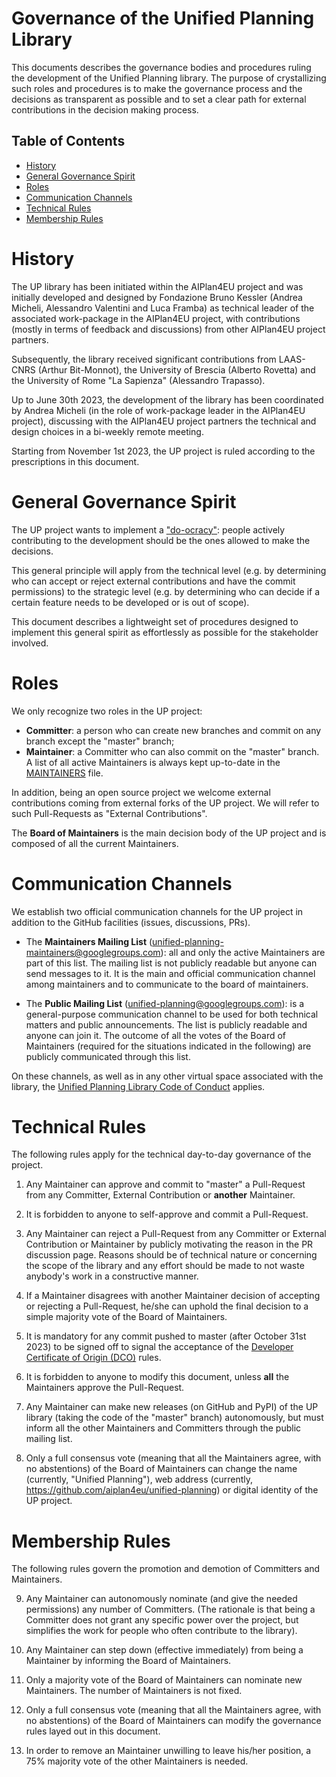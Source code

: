 <!-- omit in toc -->
# Governance of the Unified Planning Library

This documents describes the governance bodies and procedures ruling the development of the Unified Planning library. The purpose of crystallizing such roles and procedures is to make the governance process and the decisions as transparent as possible and to set a clear path for external contributions in the decision making process.


<!-- omit in toc -->
## Table of Contents

- [History](#history)
- [General Governance Spirit](#general-governance-spirit)
- [Roles](#roles)
- [Communication Channels](#communication-channels)
- [Technical Rules](#technical-rules)
- [Membership Rules](#membership-rules)


# History

The UP library has been initiated within the AIPlan4EU project and was initially developed and designed by Fondazione Bruno Kessler (Andrea Micheli, Alessandro Valentini and Luca Framba) as technical leader of the associated work-package in the AIPlan4EU project, with contributions (mostly in terms of feedback and discussions) from other AIPlan4EU project partners.

Subsequently, the library received significant contributions from LAAS-CNRS (Arthur Bit-Monnot), the University of Brescia (Alberto Rovetta) and the University of Rome "La Sapienza" (Alessandro Trapasso).

Up to June 30th 2023, the development of the library has been coordinated by Andrea Micheli (in the role of work-package leader in the AIPlan4EU project), discussing with the AIPlan4EU project partners the technical and design choices in a bi-weekly remote meeting.

Starting from November 1st 2023, the UP project is ruled according to the prescriptions in this document.


# General Governance Spirit

The UP project wants to implement a ["do-ocracy"](https://www.redhat.com/en/blog/understanding-open-source-governance-models): people actively contributing to the development should be the ones allowed to make the decisions.

This general principle will apply from the technical level (e.g. by determining who can accept or reject external contributions and have the commit permissions) to the strategic level (e.g. by determining who can decide if a certain feature needs to be developed or is out of scope).

This document describes a lightweight set of procedures designed to implement this general spirit as effortlessly as possible for the stakeholder involved.


# Roles

We only recognize two roles in the UP project:

- **Committer**: a person who can create new branches and commit on any branch except the "master" branch;
- **Maintainer**: a Committer who can also commit on the "master" branch. A list of all active Maintainers is always kept up-to-date in the [MAINTAINERS](/MAINTAINERS) file.

In addition, being an open source project we welcome external contributions coming from external forks of the UP project. We will refer to such Pull-Requests as "External Contributions".

The **Board of Maintainers** is the main decision body of the UP project and is composed of all the current Maintainers.


# Communication Channels

We establish two official communication channels for the UP project in addition to the GitHub facilities (issues, discussions, PRs).

- The **Maintainers Mailing List** (unified-planning-maintainers@googlegroups.com): all and only the active Maintainers are part of this list. The mailing list is not publicly readable but anyone can send messages to it. It is the main and official communication channel among maintainers and to communicate to the board of maintainers.

- The **Public Mailing List** (unified-planning@googlegroups.com): is a general-purpose communication channel to be used for both technical matters and public announcements. The list is publicly readable and anyone can join it. The outcome of all the votes of the Board of Maintainers (required for the situations indicated in the following) are publicly communicated through this list.

On these channels, as well as in any other virtual space associated with the library, the [Unified Planning Library Code of Conduct](/CODE_OF_CONDUCT.md)  applies.


# Technical Rules

The following rules apply for the technical day-to-day governance of the project.

1. Any Maintainer can approve and commit to "master" a Pull-Request from any Committer, External Contribution or **another** Maintainer.

2. It is forbidden to anyone to self-approve and commit a Pull-Request.

3. Any Maintainer can reject a Pull-Request from any Committer or External Contribution or Maintainer by publicly motivating the reason in the PR discussion page. Reasons should be of technical nature or concerning the scope of the library and any effort should be made to not waste anybody's work in a constructive manner.

4. If a Maintainer disagrees with another Maintainer decision of accepting or rejecting a Pull-Request, he/she can uphold the final decision to a simple majority vote of the  Board of Maintainers.

5. It is mandatory for any commit pushed to master (after October 31st 2023) to be signed off to signal the acceptance of the [Developer Certificate of Origin (DCO)](/DCO.txt) rules.

6. It is forbidden to anyone to modify this document, unless **all** the Maintainers approve the Pull-Request.

7. Any Maintainer can make new releases (on GitHub and PyPI) of the UP library (taking the code of the "master" branch) autonomously, but must inform all the other Maintainers and Committers through the public mailing list.

8. Only a full consensus vote (meaning that all the Maintainers agree, with no abstentions) of the Board of Maintainers can change the name (currently, "Unified Planning"), web address (currently, https://github.com/aiplan4eu/unified-planning) or digital identity of the UP project.


# Membership Rules

The following rules govern the promotion and demotion of Committers and Maintainers.

9.  Any Maintainer can autonomously nominate (and give the needed permissions) any number of Committers. (The rationale is that being a Committer does not grant any specific power over the project, but simplifies the work for people who often contribute to the library).

10. Any Maintainer can step down (effective immediately) from being a Maintainer by informing the Board of Maintainers.

11. Only a majority vote of the Board of Maintainers can nominate new Maintainers. The number of Maintainers is not fixed.

12. Only a full consensus vote (meaning that all the Maintainers agree, with no abstentions) of the Board of Maintainers can modify the governance rules layed out in this document.

13. In order to remove an Maintainer unwilling to leave his/her position, a 75% majority vote of the other Maintainers is needed.
